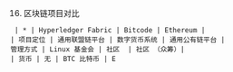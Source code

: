 16. 区块链项目对比
```table
 | * | Hyperledger Fabric | Bitcode | Ethereum |
| 项目定位 | 通用联盟链平台 | 数字货币系统 | 通用公有链平台 |
管理方式 | Linux 基金会 | 社区  | 社区 （众筹）|
| 货币 | 无 | BTC 比特币 | E
```

